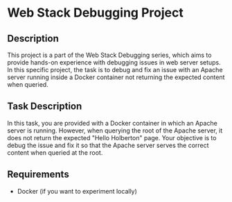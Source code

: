 # Web Stack Debugging Project

## Description

This project is a part of the Web Stack Debugging series, which aims to provide hands-on experience with debugging issues in web server setups. In this specific project, the task is to debug and fix an issue with an Apache server running inside a Docker container not returning the expected content when queried.

## Task Description

In this task, you are provided with a Docker container in which an Apache server is running. However, when querying the root of the Apache server, it does not return the expected "Hello Holberton" page. Your objective is to debug the issue and fix it so that the Apache server serves the correct content when queried at the root.

## Requirements

- Docker (if you want to experiment locally)
